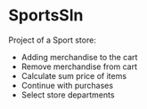 # SportsSln

Project of a Sport store:

- Adding merchandise to the cart
- Remove merchandise from cart
- Calculate sum price of items
- Continue with purchases
- Select store departments
